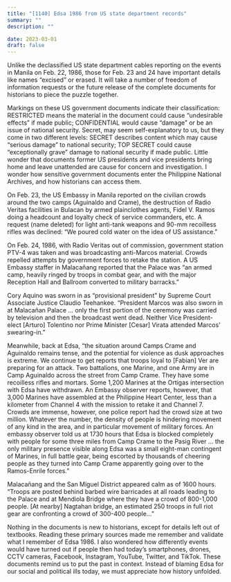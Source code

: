 ```yaml
---
title: "[1140] Edsa 1986 from US state department records"
summary: ""
description: ""

date: 2023-03-01
draft: false
---
```


Unlike the declassified US state department cables reporting on the events in Manila on Feb. 22, 1986, those for Feb. 23 and 24 have important details like names “excised” or erased. It will take a number of freedom of information requests or the future release of the complete documents for historians to piece the puzzle together.

Markings on these US government documents indicate their classification: RESTRICTED means the material in the document could cause “undesirable effects” if made public; CONFIDENTIAL would cause “damage” or be an issue of national security. Secret, may seem self-explanatory to us, but they come in two different levels: SECRET describes content which may cause “serious damage” to national security; TOP SECRET could cause “exceptionally grave” damage to national security if made public. Little wonder that documents former US presidents and vice presidents bring home and leave unattended are cause for concern and investigation. I wonder how sensitive government documents enter the Philippine National Archives, and how historians can access them.

On Feb. 23, the US Embassy in Manila reported on the civilian crowds around the two camps (Aguinaldo and Crame), the destruction of Radio Veritas facilities in Bulacan by armed plainclothes agents, Fidel V. Ramos doing a headcount and loyalty check of service commanders, etc. A request (name deleted) for light anti-tank weapons and 90-mm recoilless rifles was declined: “We poured cold water on the idea of US assistance.”

On Feb. 24, 1986, with Radio Veritas out of commission, government station PTV-4 was taken and was broadcasting anti-Marcos material. Crowds repelled attempts by government forces to retake the station. A US Embassy staffer in Malacañang reported that the Palace was “an armed camp, heavily ringed by troops in combat gear, and with the major Reception Hall and Ballroom converted to military barracks.”

Cory Aquino was sworn in as “provisional president” by Supreme Court Associate Justice Claudio Teehankee. “President Marcos was also sworn in at Malacañan Palace … only the first portion of the ceremony was carried by television and then the broadcast went dead. Neither Vice President-elect [Arturo] Tolentino nor Prime Minister [Cesar] Virata attended Marcos’ swearing-in.”

Meanwhile, back at Edsa, “the situation around Camps Crame and Aguinaldo remains tense, and the potential for violence as dusk approaches is extreme. We continue to get reports that troops loyal to [Fabian] Ver are preparing for an attack. Two battalions, one Marine, and one Army are in Camp Aguinaldo across the street from Camp Crame. They have some recoilless rifles and mortars. Some 1,200 Marines at the Ortigas intersection with Edsa have withdrawn. An Embassy observer reports, however, that 3,000 Marines have assembled at the Philippine Heart Center, less than a kilometer from Channel 4 with the mission to retake it and Channel 7. Crowds are immense, however, one police report had the crowd size at two million. Whatever the number, the density of people is hindering movement of any kind in the area, and in particular movement of military forces. An embassy observer told us at 1730 hours that Edsa is blocked completely with people for some three miles from Camp Crame to the Pasig River … the only military presence visible along Edsa was a small eight-man contingent of Marines, in full battle gear, being escorted by thousands of cheering people as they turned into Camp Crame apparently going over to the Ramos-Enrile forces.”

Malacañang and the San Miguel District appeared calm as of 1600 hours. “Troops are posted behind barbed wire barricades at all roads leading to the Palace and at Mendiola Bridge where they have a crowd of 800-1,000 people. [At nearby] Nagtahan bridge, an estimated 250 troops in full riot gear are confronting a crowd of 300-400 people…”

Nothing in the documents is new to historians, except for details left out of textbooks. Reading these primary sources made me remember and validate what I remember of Edsa 1986. I also wondered how differently events would have turned out if people then had today’s smartphones, drones, CCTV cameras, Facebook, Instagram, YouTube, Twitter, and TikTok. These documents remind us to put the past in context. Instead of blaming Edsa for our social and political ills today, we must appreciate how history unfolded.
